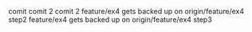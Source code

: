 comit
comit 2 
comit 2
feature/ex4 gets backed up on origin/feature/ex4 step2
feature/ex4 gets backed up on origin/feature/ex4 step3